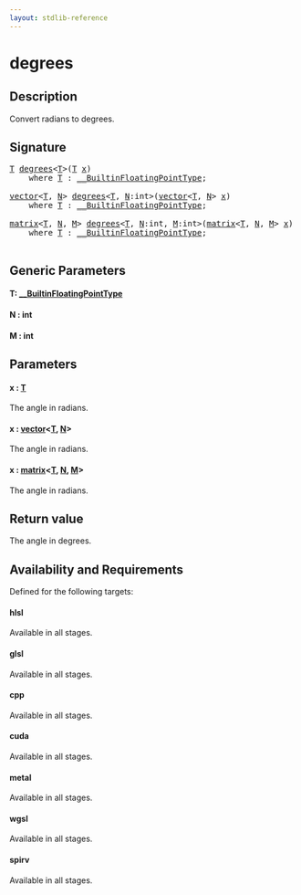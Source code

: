 ```yaml
---
layout: stdlib-reference
---
```


# degrees

## Description

Convert radians to degrees.



## Signature 

<pre>
<a href="degrees.html#typeparam-T" class="code_type">T</a> <a href="degrees.html">degrees</a>&lt;<a href="degrees.html#typeparam-T" class="code_type">T</a>&gt;(<a href="degrees.html#typeparam-T" class="code_type">T</a> <a href="degrees.html#decl-x" class="code_param">x</a>)
    <span class='code_keyword'>where</span> <a href="degrees.html#typeparam-T" class="code_type">T</a> : <a href="../interfaces/0_builtinfloatingpointtype-029hm/index.html" class="code_type">__BuiltinFloatingPointType</a>;

<a href="../types/vector/index.html" class="code_type">vector</a>&lt;<a href="degrees.html#typeparam-T" class="code_type">T</a>, <a href="degrees.html#decl-N" class="code_var">N</a>&gt; <a href="degrees.html">degrees</a>&lt;<a href="degrees.html#typeparam-T" class="code_type">T</a>, <a href="degrees.html#decl-N" class="code_var">N</a>:<span class="code_keyword">int</span>&gt;(<a href="../types/vector/index.html" class="code_type">vector</a>&lt;<a href="degrees.html#typeparam-T" class="code_type">T</a>, <a href="degrees.html#decl-N" class="code_var">N</a>&gt; <a href="degrees.html#decl-x" class="code_param">x</a>)
    <span class='code_keyword'>where</span> <a href="degrees.html#typeparam-T" class="code_type">T</a> : <a href="../interfaces/0_builtinfloatingpointtype-029hm/index.html" class="code_type">__BuiltinFloatingPointType</a>;

<a href="../types/matrix/index.html" class="code_type">matrix</a>&lt;<a href="degrees.html#typeparam-T" class="code_type">T</a>, <a href="degrees.html#decl-N" class="code_var">N</a>, <a href="degrees.html#decl-M" class="code_var">M</a>&gt; <a href="degrees.html">degrees</a>&lt;<a href="degrees.html#typeparam-T" class="code_type">T</a>, <a href="degrees.html#decl-N" class="code_var">N</a>:<span class="code_keyword">int</span>, <a href="degrees.html#decl-M" class="code_var">M</a>:<span class="code_keyword">int</span>&gt;(<a href="../types/matrix/index.html" class="code_type">matrix</a>&lt;<a href="degrees.html#typeparam-T" class="code_type">T</a>, <a href="degrees.html#decl-N" class="code_var">N</a>, <a href="degrees.html#decl-M" class="code_var">M</a>&gt; <a href="degrees.html#decl-x" class="code_param">x</a>)
    <span class='code_keyword'>where</span> <a href="degrees.html#typeparam-T" class="code_type">T</a> : <a href="../interfaces/0_builtinfloatingpointtype-029hm/index.html" class="code_type">__BuiltinFloatingPointType</a>;

</pre>

## Generic Parameters

####  <a id="typeparam-T"></a>T: [\_\_BuiltinFloatingPointType](../interfaces/0_builtinfloatingpointtype-029hm/index.html)
####  <a id="decl-N"></a>N  : int
####  <a id="decl-M"></a>M  : int

## Parameters

####  <a id="decl-x"></a>x  : [T](degrees.html#typeparam-T)
The angle in radians.

####  <a id="decl-x"></a>x  : [vector](../types/vector/index.html)\<[T](../types/vector/index.html#typeparam-T), [N](../types/vector/index.html#decl-N)\>
The angle in radians.

####  <a id="decl-x"></a>x  : [matrix](../types/matrix/index.html)\<[T](.html), [N](../types/matrix/index.html#decl-N), [M](../types/matrix/index.html#decl-M)\>
The angle in radians.


## Return value
The angle in degrees.


## Availability and Requirements

Defined for the following targets:

#### hlsl
Available in all stages.

#### glsl
Available in all stages.

#### cpp
Available in all stages.

#### cuda
Available in all stages.

#### metal
Available in all stages.

#### wgsl
Available in all stages.

#### spirv
Available in all stages.



